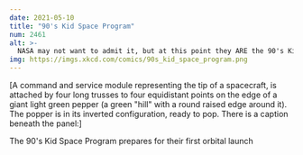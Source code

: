 ```yaml
---
date: 2021-05-10
title: "90's Kid Space Program"
num: 2461
alt: >-
  NASA may not want to admit it, but at this point they ARE the 90's Kid Space Program.
img: https://imgs.xkcd.com/comics/90s_kid_space_program.png
---
```

[A command and service module representing the tip of a spacecraft, is attached by four long trusses to four equidistant points on the edge of a giant light green pepper (a green "hill" with a round raised edge around it). The popper is in its inverted configuration, ready to pop. There is a caption beneath the panel:]

The 90's Kid Space Program prepares for their first orbital launch